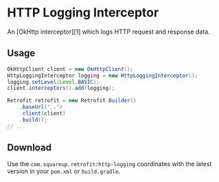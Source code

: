 HTTP Logging Interceptor
========================

An [OkHttp interceptor][1] which logs HTTP request and response data.


Usage
-----

```java
OkHttpClient client = new OkHttpClient();
HttpLoggingInterceptor logging = new HttpLoggingInterceptor();
logging.setLevel(Level.BASIC);
client.interceptors().add(logging);

Retrofit retrofit = new Retrofit.Builder()
    .baseUrl("..")
    .client(client)
    .build();
// ...
```


Download
--------

Use the `com.squareup.retrofit:http-logging` coordinates with the latest version in your `pom.xml`
or `build.gradle`.
